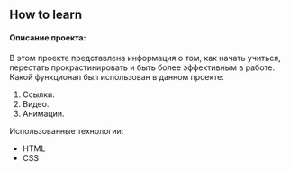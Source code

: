 ## How to learn  
#### Описание проекта:  
В этом проекте представлена информация о том, как начать учиться, перестать прокрастинировать и быть более эффективным в работе.  
Какой функционал был использован в данном проекте:  
1. Ссылки.   
2. Видео.  
3. Анимации.  

Использованные технологии:  
* HTML  
* CSS